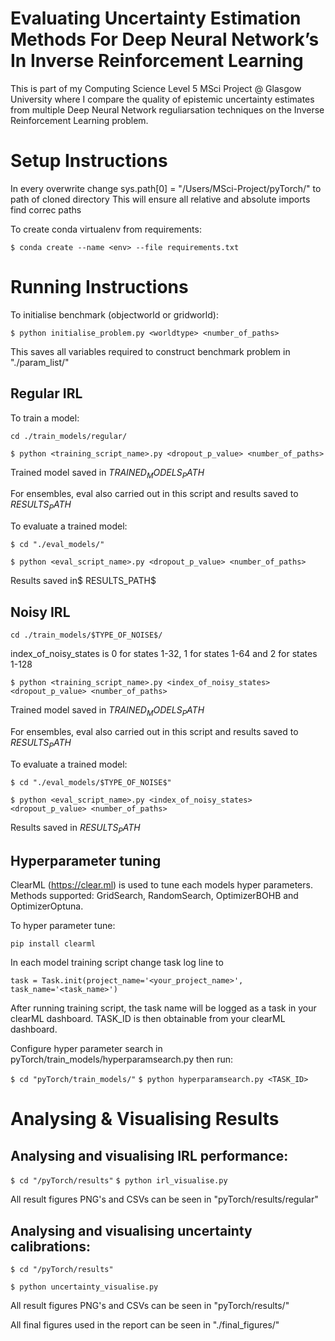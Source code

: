 # Evaluating Uncertainty Estimation Methods For Deep Neural Network’s In Inverse Reinforcement Learning
This is part of my Computing Science Level 5 MSci Project @ Glasgow University where I compare the quality of epistemic uncertainty estimates from multiple Deep Neural Network reguliarsation techniques on the Inverse Reinforcement Learning problem. 

# Setup Instructions

In every overwrite change sys.path[0] = "/Users/MSci-Project/pyTorch/" to path of cloned directory
This will ensure all relative and absolute imports find correc paths

To create conda virtualenv from requirements:

`$ conda create --name <env> --file requirements.txt`

# Running Instructions

To initialise benchmark (objectworld or gridworld):

`$ python initialise_problem.py <worldtype> <number_of_paths>`

This saves all variables required to construct benchmark problem in "./param_list/"

## Regular IRL

To train a model:

`cd ./train_models/regular/`

`$ python <training_script_name>.py <dropout_p_value> <number_of_paths>`

Trained model saved in $TRAINED_MODELS_PATH$

For ensembles, eval also carried out in this script and results saved to $RESULTS_PATH$

To evaluate a trained model:

`$ cd "./eval_models/"`

`$ python <eval_script_name>.py <dropout_p_value> <number_of_paths>`

Results saved in$ RESULTS_PATH$

## Noisy IRL

`cd ./train_models/$TYPE_OF_NOISE$/`

index_of_noisy_states is 0 for states 1-32, 1 for states 1-64 and 2 for states 1-128

`$ python <training_script_name>.py <index_of_noisy_states> <dropout_p_value> <number_of_paths>`

Trained model saved in $TRAINED_MODELS_PATH$

For ensembles, eval also carried out in this script and results saved to $RESULTS_PATH$

To evaluate a trained model:

`$ cd "./eval_models/$TYPE_OF_NOISE$"`

`$ python <eval_script_name>.py <index_of_noisy_states> <dropout_p_value> <number_of_paths>`

Results saved in $RESULTS_PATH$

## Hyperparameter tuning

ClearML (https://clear.ml) is used to tune each models hyper parameters. Methods supported: GridSearch, RandomSearch, OptimizerBOHB and OptimizerOptuna.

To hyper parameter tune:

`pip install clearml`

In each model training script change task log line to

`task = Task.init(project_name='<your_project_name>', task_name='<task_name>')`

After running training script, the task name will be logged as a task in your clearML dashboard. TASK_ID is then obtainable from your clearML dashboard.

Configure hyper parameter search  in pyTorch/train_models/hyperparamsearch.py then run:

`$ cd "pyTorch/train_models/"`
`$ python hyperparamsearch.py <TASK_ID>`

# Analysing & Visualising Results

## Analysing and visualising IRL performance:

`$ cd "/pyTorch/results"`
`$ python irl_visualise.py`

All result figures PNG's and CSVs can be seen in "pyTorch/results/regular"


## Analysing and visualising uncertainty calibrations:

`$ cd "/pyTorch/results"`

`$ python uncertainty_visualise.py`

All result figures PNG's and CSVs can be seen in "pyTorch/results/"

All final figures used in the report can be seen in "./final_figures/"






